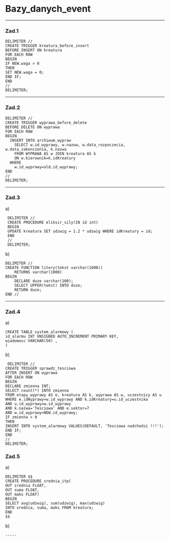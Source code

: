 # Bazy_danych_event

***
 ### Zad.1


    DELIMITER //
    CREATE TRIGGER kreatura_before_insert
    BEFORE INSERT ON kreatura
    FOR EACH ROW
    BEGIN
    IF NEW.waga > 0
    THEN
    SET NEW.waga = 0;
    END IF;
    END
    //
    DELIMITER;



  ***
  ### Zad.2


    DELIMITER //
    CREATE TRIGGER wyprawa_before_delete
    BEFORE DELETE ON wyprawa
    FOR EACH ROW
    BEGIN
      INSERT INTO archiwum_wypraw
        SELECT w.id_wyprawy, w.nazwa, w.data_rozpoczecia, w.data_zakonczenia, k.nazwa
        FROM WYPRAWA AS w JOIN kreatura AS k
        ON w.kierownik=k.idKreatury
      WHERE
        w.id_wyprawy=old.id_wyprawy;
    END
    //
    DELIMITER;
 

  ***
  ### Zad.3

  a)
  
     DELIMITER //
     CREATE PROCEDURE eliksir_sily(IN id int)
     BEGIN 
     UPDATE kreatura SET udzwig = 1.2 * udzwig WHERE idKreatury = id;
     END
     //
     DELIMITER;
 
    
 b)

    DELIMITER //
    CREATE FUNCTION litery(tekst varchar(1000))
        RETURNS varchar(1000)
    BEGIN
        DECLARE duze varchar(100);
        SELECT UPPER(tekst) INTO duze;
        RETURN duze;
    END //



  ***
  ### Zad.4

  a)

    CREATE TABLE system_alarmowy (
    id_alarmu INT UNSIGNED AUTO_INCREMENT PRIMARY KEY,
    wiadomosc VARCHAR(50) ,
    )


 b)



     DELIMITER //
    CREATE TRIGGER sprawdz_tesciowa
    AFTER INSERT ON wyprawa
    FOR EACH ROW
    BEGIN
    DECLARE zmienna INT;
    SELECT count(*) INTO zmienna
    FROM etapy_wyprawy AS e, kreatura AS k, wyprawa AS w, uczestnicy AS u
    WHERE e.idWyprawy=w.id_wyprawy AND k.idKreatury=u.id_uczestnika
    AND u.id_wyprawy=w.id_wyprawy
    AND k.nazwa='Tesciowa' AND e.sektor=7
    AND w.id_wyprawy=NEW.id_wyprawy;
    IF zmienna > 0
    THEN
    INSERT INTO system_alarmowy VALUES(DEFAULT, 'Tesciowa nadchodzi !!!');
    END IF;
    END
    //
    DELIMITER; 




   ### Zad.5

  a)

    DELIMITER $$
    CREATE PROCEDURE srednia_itp(
    OUT srednia FLOAT,
    OUT suma FLOAT,
    OUT maks FLOAT)
    BEGIN
    SELECT avg(udzwig), sum(udzwig), max(udzwig)
    INTO srednia, suma, maks FROM kreatura;
    END
    $$
    
   
   b) 
   
    -----
